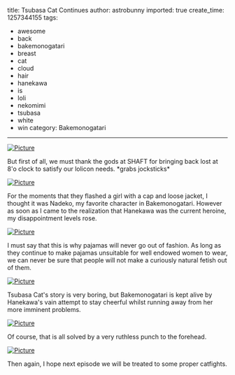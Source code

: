 title: Tsubasa Cat Continues
author: astrobunny
imported: true
create_time: 1257344155
tags:
- awesome
- back
- bakemonogatari
- breast
- cat
- cloud
- hair
- hanekawa
- is
- loli
- nekomimi
- tsubasa
- white
- win
category: Bakemonogatari
---
 [![](wp-uploads/2009/11/wpid-gg_Bakemonogatari_-_13_F5C47F6C_8-500x281.jpg "Picture")](/images/wp-uploads/2009/11/wpid-gg_Bakemonogatari_-_13_F5C47F6C_8.jpg)  
  
But first of all, we must thank the gods at SHAFT for bringing back lost at 8'o clock to satisfy our lolicon needs. \*grabs jocksticks\*  
<!--more-->  
 [![](wp-uploads/2009/11/wpid-gg_Bakemonogatari_-_13_F5C47F6C_9-500x281.jpg "Picture")](/images/wp-uploads/2009/11/wpid-gg_Bakemonogatari_-_13_F5C47F6C_9.jpg)  
  
For the moments that they flashed a girl with a cap and loose jacket, I thought it was Nadeko, my favorite character in Bakemonogatari. However as soon as I came to the realization that Hanekawa was the current heroine, my disappointment levels rose.  
  
 [![](wp-uploads/2009/11/wpid-gg_Bakemonogatari_-_13_F5C47F6C_10-500x281.jpg "Picture")](/images/wp-uploads/2009/11/wpid-gg_Bakemonogatari_-_13_F5C47F6C_10.jpg)  
  
I must say that this is why pajamas will never go out of fashion. As long as they continue to make pajamas unsuitable for well endowed women to wear, we can never be sure that people will not make a curiously natural fetish out of them.  
  
 [![](wp-uploads/2009/11/wpid-gg_Bakemonogatari_-_13_F5C47F6C_11-500x281.jpg "Picture")](/images/wp-uploads/2009/11/wpid-gg_Bakemonogatari_-_13_F5C47F6C_11.jpg)  
  
Tsubasa Cat's story is very boring, but Bakemonogatari is kept alive by Hanekawa's vain attempt to stay cheerful whilst running away from her more imminent problems.  
  
 [![](wp-uploads/2009/11/wpid-gg_Bakemonogatari_-_13_F5C47F6C_12-500x281.jpg "Picture")](/images/wp-uploads/2009/11/wpid-gg_Bakemonogatari_-_13_F5C47F6C_12.jpg)  
  
Of course, that is all solved by a very ruthless punch to the forehead.  
  
 [![](wp-uploads/2009/11/wpid-gg_Bakemonogatari_-_13_F5C47F6C_13-500x281.jpg "Picture")](/images/wp-uploads/2009/11/wpid-gg_Bakemonogatari_-_13_F5C47F6C_13.jpg)  
  
Then again, I hope next episode we will be treated to some proper catfights.